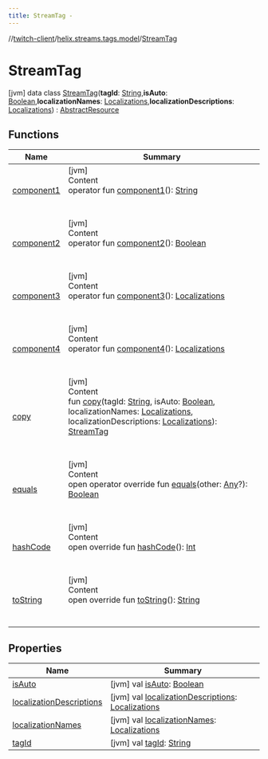```yaml
---
title: StreamTag -
---
```

//[twitch-client](../../index.md)/[helix.streams.tags.model](../index.md)/[StreamTag](index.md)



# StreamTag  
 [jvm] data class [StreamTag](index.md)(**tagId**: [String](https://kotlinlang.org/api/latest/jvm/stdlib/kotlin/-string/index.html),**isAuto**: [Boolean](https://kotlinlang.org/api/latest/jvm/stdlib/kotlin/-boolean/index.html),**localizationNames**: [Localizations](../-localizations/index.md),**localizationDescriptions**: [Localizations](../-localizations/index.md)) : [AbstractResource](../../helix.http.model/-abstract-resource/index.md)   


## Functions  
  
|  Name|  Summary| 
|---|---|
| [component1](component1.md)| [jvm]  <br>Content  <br>operator fun [component1](component1.md)(): [String](https://kotlinlang.org/api/latest/jvm/stdlib/kotlin/-string/index.html)  <br><br><br>
| [component2](component2.md)| [jvm]  <br>Content  <br>operator fun [component2](component2.md)(): [Boolean](https://kotlinlang.org/api/latest/jvm/stdlib/kotlin/-boolean/index.html)  <br><br><br>
| [component3](component3.md)| [jvm]  <br>Content  <br>operator fun [component3](component3.md)(): [Localizations](../-localizations/index.md)  <br><br><br>
| [component4](component4.md)| [jvm]  <br>Content  <br>operator fun [component4](component4.md)(): [Localizations](../-localizations/index.md)  <br><br><br>
| [copy](copy.md)| [jvm]  <br>Content  <br>fun [copy](copy.md)(tagId: [String](https://kotlinlang.org/api/latest/jvm/stdlib/kotlin/-string/index.html), isAuto: [Boolean](https://kotlinlang.org/api/latest/jvm/stdlib/kotlin/-boolean/index.html), localizationNames: [Localizations](../-localizations/index.md), localizationDescriptions: [Localizations](../-localizations/index.md)): [StreamTag](index.md)  <br><br><br>
| [equals](https://kotlinlang.org/api/latest/jvm/stdlib/kotlin/-any/equals.html)| [jvm]  <br>Content  <br>open operator override fun [equals](https://kotlinlang.org/api/latest/jvm/stdlib/kotlin/-any/equals.html)(other: [Any](https://kotlinlang.org/api/latest/jvm/stdlib/kotlin/-any/index.html)?): [Boolean](https://kotlinlang.org/api/latest/jvm/stdlib/kotlin/-boolean/index.html)  <br><br><br>
| [hashCode](https://kotlinlang.org/api/latest/jvm/stdlib/kotlin/-any/hash-code.html)| [jvm]  <br>Content  <br>open override fun [hashCode](https://kotlinlang.org/api/latest/jvm/stdlib/kotlin/-any/hash-code.html)(): [Int](https://kotlinlang.org/api/latest/jvm/stdlib/kotlin/-int/index.html)  <br><br><br>
| [toString](https://kotlinlang.org/api/latest/jvm/stdlib/kotlin/-any/to-string.html)| [jvm]  <br>Content  <br>open override fun [toString](https://kotlinlang.org/api/latest/jvm/stdlib/kotlin/-any/to-string.html)(): [String](https://kotlinlang.org/api/latest/jvm/stdlib/kotlin/-string/index.html)  <br><br><br>


## Properties  
  
|  Name|  Summary| 
|---|---|
| [isAuto](index.md#helix.streams.tags.model/StreamTag/isAuto/#/PointingToDeclaration/)|  [jvm] val [isAuto](index.md#helix.streams.tags.model/StreamTag/isAuto/#/PointingToDeclaration/): [Boolean](https://kotlinlang.org/api/latest/jvm/stdlib/kotlin/-boolean/index.html)   <br>
| [localizationDescriptions](index.md#helix.streams.tags.model/StreamTag/localizationDescriptions/#/PointingToDeclaration/)|  [jvm] val [localizationDescriptions](index.md#helix.streams.tags.model/StreamTag/localizationDescriptions/#/PointingToDeclaration/): [Localizations](../-localizations/index.md)   <br>
| [localizationNames](index.md#helix.streams.tags.model/StreamTag/localizationNames/#/PointingToDeclaration/)|  [jvm] val [localizationNames](index.md#helix.streams.tags.model/StreamTag/localizationNames/#/PointingToDeclaration/): [Localizations](../-localizations/index.md)   <br>
| [tagId](index.md#helix.streams.tags.model/StreamTag/tagId/#/PointingToDeclaration/)|  [jvm] val [tagId](index.md#helix.streams.tags.model/StreamTag/tagId/#/PointingToDeclaration/): [String](https://kotlinlang.org/api/latest/jvm/stdlib/kotlin/-string/index.html)   <br>

